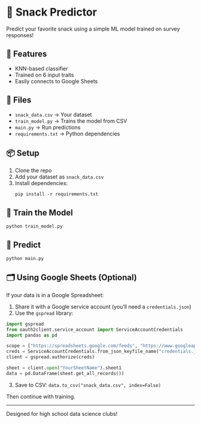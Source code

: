 # 🍿 Snack Predictor

Predict your favorite snack using a simple ML model trained on survey responses!

## 🔧 Features
- KNN-based classifier
- Trained on 6 input traits
- Easily connects to Google Sheets

## 📁 Files
- `snack_data.csv` → Your dataset
- `train_model.py` → Trains the model from CSV
- `main.py` → Run predictions
- `requirements.txt` → Python dependencies

## 📦 Setup
1. Clone the repo
2. Add your dataset as `snack_data.csv`
3. Install dependencies:
   ```
   pip install -r requirements.txt
   ```

## 🚀 Train the Model
```
python train_model.py
```

## 🎯 Predict
```
python main.py
```

## 🗂 Using Google Sheets (Optional)
If your data is in a Google Spreadsheet:
1. Share it with a Google service account (you’ll need a `credentials.json`)
2. Use the `gspread` library:
```python
import gspread
from oauth2client.service_account import ServiceAccountCredentials
import pandas as pd

scope = ["https://spreadsheets.google.com/feeds", "https://www.googleapis.com/auth/drive"]
creds = ServiceAccountCredentials.from_json_keyfile_name("credentials.json", scope)
client = gspread.authorize(creds)

sheet = client.open("YourSheetName").sheet1
data = pd.DataFrame(sheet.get_all_records())
```
3. Save to CSV: `data.to_csv("snack_data.csv", index=False)`

Then continue with training.

---

Designed for high school data science clubs!